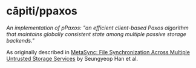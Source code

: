 # cāpiti/ppaxos

_An implementation of pPaxos: "an efficient client-based Paxos algorithm that
maintains globally consistent state among multiple passive storage backends."_

As originally described in [MetaSync: File Synchronization Across Multiple
Untrusted Storage Services][metasync-paper] by Seungyeop Han et al.

[metasync-paper]: http://haneul.github.io/papers/metasync.pdf
